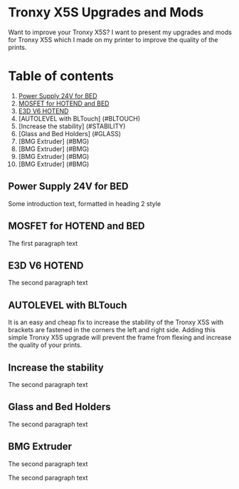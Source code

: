 # Tronxy X5S Upgrades and Mods

Want to improve your Tronxy X5S? I want to present my upgrades and mods for Tronxy X5S which 
I made on my printer to improve the quality of the prints.

# Table of contents
1. [Power Supply 24V for BED](#BEDSUPPLY)
2. [MOSFET for HOTEND and BED](#MOSFET)
3. [E3D V6 HOTEND](#E3D)
4. [AUTOLEVEL with BLTouch] (#BLTOUCH)
5. [Increase the stability] (#STABILITY)
6. [Glass and Bed Holders] (#GLASS)
7. [BMG Extruder] (#BMG)
8. [BMG Extruder] (#BMG)
9. [BMG Extruder] (#BMG)
10. [BMG Extruder] (#BMG)


## Power Supply 24V for BED <a name="BEDSUPPLY"></a>
Some introduction text, formatted in heading 2 style

## MOSFET for HOTEND and BED <a name="MOSFET"></a>
The first paragraph text

## E3D V6 HOTEND <a name="E3D"></a>
The second paragraph text

## AUTOLEVEL with BLTouch <a name="BLTOUCH"></a>
It is an easy and cheap fix to increase the stability of the Tronxy X5S with brackets are fastened in the corners the left and right side. 
Adding this simple Tronxy X5S upgrade will prevent the frame from flexing and increase the quality of your prints.

## Increase the stability <a name="STABILITY"></a>
The second paragraph text

## Glass and Bed Holders <a name="GLASS"></a>
The second paragraph text

## BMG Extruder <a name="BMG"></a>
The second paragraph text

The second paragraph text